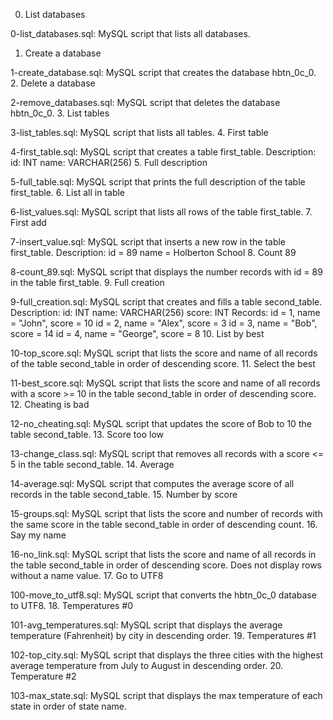 0. List databases

0-list_databases.sql: MySQL script that lists all databases.
1. Create a database

1-create_database.sql: MySQL script that creates the database hbtn_0c_0.
2. Delete a database

2-remove_databases.sql: MySQL script that deletes the database hbtn_0c_0.
3. List tables

3-list_tables.sql: MySQL script that lists all tables.
4. First table

4-first_table.sql: MySQL script that creates a table first_table.
Description:
id: INT
name: VARCHAR(256)
5. Full description

5-full_table.sql: MySQL script that prints the full description of the table first_table.
6. List all in table

6-list_values.sql: MySQL script that lists all rows of the table first_table.
7. First add

7-insert_value.sql: MySQL script that inserts a new row in the table first_table.
Description:
id = 89
name = Holberton School
8. Count 89

8-count_89.sql: MySQL script that displays the number records with id = 89 in the table first_table.
9. Full creation

9-full_creation.sql: MySQL script that creates and fills a table second_table.
Description:
id: INT
name: VARCHAR(256)
score: INT
Records:
id = 1, name = "John", score = 10
id = 2, name = "Alex", score = 3
id = 3, name = "Bob", score = 14
id = 4, name = "George", score = 8
10. List by best

10-top_score.sql: MySQL script that lists the score and name of all records of the table second_table in order of descending score.
11. Select the best

11-best_score.sql: MySQL script that lists the score and name of all records with a score >= 10 in the table second_table in order of descending score.
12. Cheating is bad

12-no_cheating.sql: MySQL script that updates the score of Bob to 10 the table second_table.
13. Score too low

13-change_class.sql: MySQL script that removes all records with a score <= 5 in the table second_table.
14. Average

14-average.sql: MySQL script that computes the average score of all records in the table second_table.
15. Number by score

15-groups.sql: MySQL script that lists the score and number of records with the same score in the table second_table in order of descending count.
16. Say my name

16-no_link.sql: MySQL script that lists the score and name of all records in the table second_table in order of descending score.
Does not display rows without a name value.
17. Go to UTF8

100-move_to_utf8.sql: MySQL script that converts the hbtn_0c_0 database to UTF8.
18. Temperatures #0

101-avg_temperatures.sql: MySQL script that displays the average temperature (Fahrenheit) by city in descending order.
19. Temperatures #1

102-top_city.sql: MySQL script that displays the three cities with the highest average temperature from July to August in descending order.
20. Temperature #2

103-max_state.sql: MySQL script that displays the max temperature of each state in order of state name.
